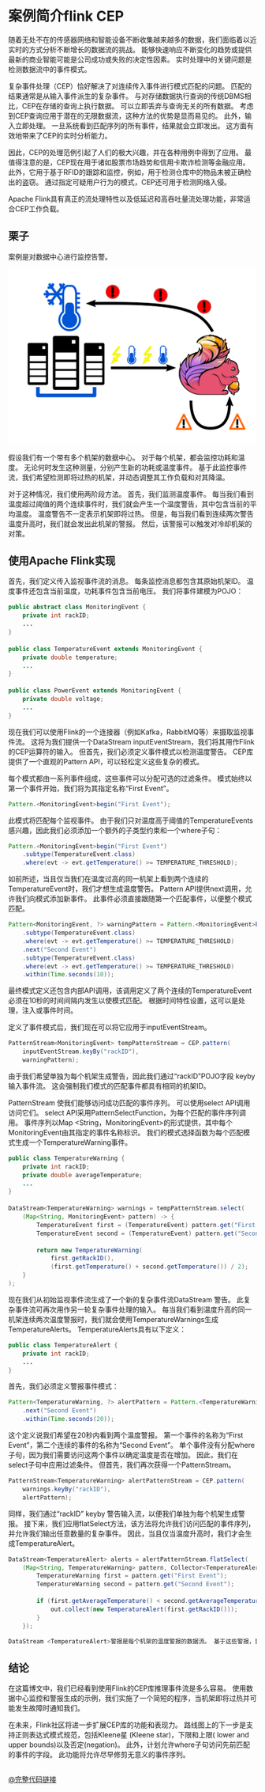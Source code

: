 

# 案例简介flink CEP

随着无处不在的传感器网络和智能设备不断收集越来越多的数据，我们面临着以近实时的方式分析不断增长的数据流的挑战。 
能够快速响应不断变化的趋势或提供最新的商业智能可能是公司成功或失败的决定性因素。 实时处理中的关键问题是检测数据流中的事件模式。

复杂事件处理（CEP）恰好解决了对连续传入事件进行模式匹配的问题。 匹配的结果通常是从输入事件派生的复杂事件。
与对存储数据执行查询的传统DBMS相比，CEP在存储的查询上执行数据。 可以立即丢弃与查询无关的所有数据。 
考虑到CEP查询应用于潜在的无限数据流，这种方法的优势是显而易见的。 此外，输入立即处理。 一旦系统看到匹配序列的所有事件，结果就会立即发出。
这方面有效地带来了CEP的实时分析能力。

因此，CEP的处理范例引起了人们的极大兴趣，并在各种用例中得到了应用。 最值得注意的是，CEP现在用于诸如股票市场趋势和信用卡欺诈检测等金融应用。 此外，它用于基于RFID的跟踪和监控，例如，用于检测仓库中的物品未被正确检出的盗窃。 通过指定可疑用户行为的模式，CEP还可用于检测网络入侵。

Apache Flink具有真正的流处理特性以及低延迟和高吞吐量流处理功能，非常适合CEP工作负载。

## 栗子
案例是对数据中心进行监控告警。

![image](../pic/CEP/cep-monitoring.svg)

假设我们有一个带有多个机架的数据中心。 对于每个机架，都会监控功耗和温度。 无论何时发生这种测量，分别产生新的功耗或温度事件。 基于此监控事件流，我们希望检测即将过热的机架，并动态调整其工作负载和对其降温。

对于这种情况，我们使用两阶段方法。 首先，我们监测温度事件。 每当我们看到温度超过阈值的两个连续事件时，我们就会产生一个温度警告，其中包含当前的平均温度。 
温度警告不一定表示机架即将过热。 但是，每当我们看到连续两次警告温度升高时，我们就会发出此机架的警报。 然后，该警报可以触发对冷却机架的对策。


## 使用Apache Flink实现

首先，我们定义传入监视事件流的消息。 每条监控消息都包含其原始机架ID。 温度事件还包含当前温度，功耗事件包含当前电压。 我们将事件建模为POJO：
```java
public abstract class MonitoringEvent {
    private int rackID;
    ...
}

public class TemperatureEvent extends MonitoringEvent {
    private double temperature;
    ...
}

public class PowerEvent extends MonitoringEvent {
    private double voltage;
    ...
}
```
现在我们可以使用Flink的一个连接器（例如Kafka，RabbitMQ等）来摄取监视事件流。 这将为我们提供一个DataStream <MonitoringEvent> inputEventStream，我们将其用作Flink的CEP运算符的输入。
 但首先，我们必须定义事件模式以检测温度警告。 CEP库提供了一个直观的Pattern API，可以轻松定义这些复杂的模式。

每个模式都由一系列事件组成，这些事件可以分配可选的过滤条件。 模式始终以第一个事件开始，我们将为其指定名称“First Event”。

```java
Pattern.<MonitoringEvent>begin("First Event");
```

此模式将匹配每个监视事件。 由于我们只对温度高于阈值的TemperatureEvents感兴趣，因此我们必须添加一个额外的子类型约束和一个where子句：

```java
Pattern.<MonitoringEvent>begin("First Event")
    .subtype(TemperatureEvent.class)
    .where(evt -> evt.getTemperature() >= TEMPERATURE_THRESHOLD);
```

如前所述，当且仅当我们在温度过高的同一机架上看到两个连续的TemperatureEvent时，我们才想生成温度警告。 Pattern API提供next调用，允许我们向模式添加新事件。 
此事件必须直接跟随第一个匹配事件，以便整个模式匹配。

```java
Pattern<MonitoringEvent, ?> warningPattern = Pattern.<MonitoringEvent>begin("First Event")
    .subtype(TemperatureEvent.class)
    .where(evt -> evt.getTemperature() >= TEMPERATURE_THRESHOLD)
    .next("Second Event")
    .subtype(TemperatureEvent.class)
    .where(evt -> evt.getTemperature() >= TEMPERATURE_THRESHOLD)
    .within(Time.seconds(10));
```
最终模式定义还包含内部API调用，该调用定义了两个连续的TemperatureEvent必须在10秒的时间间隔内发生以使模式匹配。 根据时间特性设置，这可以是处理，注入或事件时间。

定义了事件模式后，我们现在可以将它应用于inputEventStream。

```java
PatternStream<MonitoringEvent> tempPatternStream = CEP.pattern(
    inputEventStream.keyBy("rackID"),
    warningPattern);
```

由于我们希望单独为每个机架生成警告，因此我们通过“rackID”POJO字段 keyby 输入事件流。 这会强制我们模式的匹配事件都具有相同的机架ID。

PatternStream <MonitoringEvent>使我们能够访问成功匹配的事件序列。 可以使用select API调用访问它们。 select API采用PatternSelectFunction，为每个匹配的事件序列调用。
事件序列以Map <String，MonitoringEvent>的形式提供，其中每个MonitoringEvent由其指定的事件名称标识。 我们的模式选择函数为每个匹配模式生成一个TemperatureWarning事件。

```java
public class TemperatureWarning {
    private int rackID;
    private double averageTemperature;
    ...
}

DataStream<TemperatureWarning> warnings = tempPatternStream.select(
    (Map<String, MonitoringEvent> pattern) -> {
        TemperatureEvent first = (TemperatureEvent) pattern.get("First Event");
        TemperatureEvent second = (TemperatureEvent) pattern.get("Second Event");

        return new TemperatureWarning(
            first.getRackID(), 
            (first.getTemperature() + second.getTemperature()) / 2);
    }
);
```

现在我们从初始监视事件流生成了一个新的复杂事件流DataStream <TemperatureWarning>警告。 此复杂事件流可再次用作另一轮复杂事件处理的输入。
每当我们看到温度升高的同一机架连续两次温度警报时，我们就会使用TemperatureWarnings生成TemperatureAlerts。 TemperatureAlerts具有以下定义：

```java
public class TemperatureAlert {
    private int rackID;
    ...
}
```
首先，我们必须定义警报事件模式：

```java
Pattern<TemperatureWarning, ?> alertPattern = Pattern.<TemperatureWarning>begin("First Event")
    .next("Second Event")
    .within(Time.seconds(20));

```

这个定义说我们希望在20秒内看到两个温度警报。 第一个事件的名称为“First Event”，第二个连续的事件的名称为“Second Event”。 
单个事件没有分配where子句，因为我们需要访问这两个事件以确定温度是否在增加。 因此，我们在select子句中应用过滤条件。 但首先，我们再次获得一个PatternStream。

```java
PatternStream<TemperatureWarning> alertPatternStream = CEP.pattern(
    warnings.keyBy("rackID"),
    alertPattern);
```

同样，我们通过“rackID” keyby 警告输入流，以便我们单独为每个机架生成警报。 接下来，我们应用flatSelect方法，该方法将允许我们访问匹配的事件序列，并允许我们输出任意数量的复杂事件。
因此，当且仅当温度升高时，我们才会生成TemperatureAlert。

```java
DataStream<TemperatureAlert> alerts = alertPatternStream.flatSelect(
    (Map<String, TemperatureWarning> pattern, Collector<TemperatureAlert> out) -> {
        TemperatureWarning first = pattern.get("First Event");
        TemperatureWarning second = pattern.get("Second Event");

        if (first.getAverageTemperature() < second.getAverageTemperature()) {
            out.collect(new TemperatureAlert(first.getRackID()));
        }
    });
```

````java
DataStream <TemperatureAlert>警报是每个机架的温度警报的数据流。 基于这些警报，我们现在可以调整过热架的工作负载或冷却。
````

## 结论
在这篇博文中，我们已经看到使用Flink的CEP库推理事件流是多么容易。 使用数据中心监控和警报生成的示例，我们实施了一个简短的程序，当机架即将过热并可能发生故障时通知我们。

在未来，Flink社区将进一步扩展CEP库的功能和表现力。 路线图上的下一步是支持正则表达式模式规范，包括Kleene星 (Kleene star)，下限和上限( lower and upper bounds)以及否定(negation)。
此外，计划允许where子句访问先前匹配的事件的字段。 此功能将允许尽早修剪无意义的事件序列。

##  
[@完整代码链接](https://github.com/tillrohrmann/cep-monitoring)



































